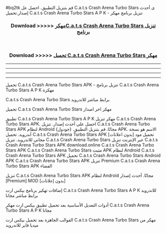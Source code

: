 #bq2tk قم بتنزيل التطبيق. احصل عل C.a.t.s Crash Arena Turbo Stars  ى أحدث إصدار.تحميل C.a.t.s Crash Arena Turbo Stars  A P K - تنزيل برنامج مهكر



<div align="center">
<h3>Download >>>>> <a href="https://ar-sites.web.app/?ar= C.a.t.s Crash Arena Turbo Stars ">مهكرC.a.t.s Crash Arena Turbo Stars  تنزيل برنامج</a></h3><br>

<h3>Download >>>>> <a href="https://ar-sites.web.app/?ar= C.a.t.s Crash Arena Turbo Stars ">تحميل C.a.t.s Crash Arena Turbo Stars  مهكر</a></h3>
</div>


----------------------------------------------------------

----------------------------------------------------------

----------------------------------------------------------

----------------------------------------------------------


تحميل C.a.t.s Crash Arena Turbo Stars  APK - تنزيل برنامج C.a.t.s Crash Arena Turbo Stars  A P K مهكرة

C.a.t.s Crash Arena Turbo Stars  برابط مباشر للاندرويد

تحميل C.a.t.s Crash Arena Turbo Stars  مهكر اخر اصدار

تطبيق C.a.t.s Crash Arena Turbo Stars  A P K مهكر
تنزيل C.a.t.s Crash Arena Turbo Stars  APK. احصل على أحدث إصدار.
تنزيل C.a.t.s Crash Arena Turbo Stars  APK لنظام Android مجانًا.
قم بتنزيل التطبيق. {جودول} APK. الاسم هو نسخة أندرويد.
تحميل C.a.t.s Crash Arena Turbo Stars  APK [بدون اعلانات]
تحميل مود مجاني للاندرويد.
تنزيل C.a.t.s Crash Arena Turbo Stars  عبر الإنترنت
تنزيل C.a.t.s Crash Arena Turbo Stars  APK
download.online C.a.t.s Crash Arena Turbo Stars  APK
C.a.t.s Crash Arena Turbo Stars  مثبت APK لنظام Android
C.a.t.s Crash Arena Turbo Stars  APK
تحميل C.a.t.s Crash Arena Turbo Stars  Android APK
C.a.t.s Crash Arena Turbo Stars  APK تنزيل Premium
C.a.t.s Crash Arena Turbo Stars  APK الفضاء

تنزيل C.a.t.s Crash Arena Turbo Stars  APK لنظام Android مجانًا. أحدث إصدار [Premium] MOD [بدون إعلانات]

إضافات تهكير برنامج بيكس ارت C.a.t.s Crash Arena Turbo Stars  A P K للاندرويد برابط مباشر مجانا

أدوات التعديل الأساسية بعد تحميل تطبيق بيكس ارت مهكر C.a.t.s Crash Arena Turbo Stars  A P K مجانا

القوالب الجاهزة بعد تحميل بيكس ارت C.a.t.s Crash Arena Turbo Stars  مهكر من ميديا فاير للاندرويد



